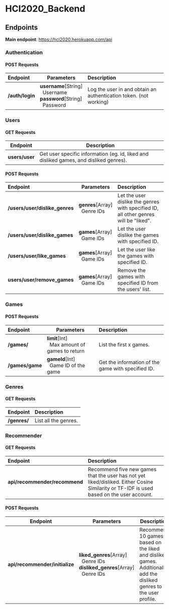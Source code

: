 # HCI2020_Backend

## Endpoints

**Main endpoint**: https://hci2020.herokuapp.com/api

### Authentication

#### POST Requests

| Endpoint        | Parameters                                                                                      | Description                                                       |
| :-------------- | ----------------------------------------------------------------------------------------------- | :---------------------------------------------------------------- |
| **/auth/login** | **username**[String]<br/>&nbsp;&nbsp;Username<br/>**password**[String]<br/>&nbsp;&nbsp;Password | Log the user in and obtain an authentication token. (not working) |

### Users

#### GET Requests

| Endpoint       | Description                                                                            |
| -------------- | -------------------------------------------------------------------------------------- |
| **users/user** | Get user specific information (eg. id, liked and disliked games, and disliked genres). |

#### POST Requests

| Endpoint                       | Parameters                                  | Description                                                                          |
| :----------------------------- | ------------------------------------------- | :----------------------------------------------------------------------------------- |
| **/users/user/dislike_genres** | **genres**[Array]<br/>&nbsp;&nbsp;Genre IDs | Let the user dislike the genres with specified ID, all other genres will be "liked". |
| **/users/user/dislike_games**  | **games**[Array]<br/>&nbsp;&nbsp;Game IDs   | Let the user dislike the games with specified ID.                                    |
| **/users/user/like_games**     | **games**[Array]<br/>&nbsp;&nbsp;Game IDs   | Let the user like the games with specified ID.                                       |
| **users/user/remove_games**    | **games**[Array]<br/>&nbsp;&nbsp;Game IDs   | Remove the games with specified ID from the users' list.                             |

### Games

#### POST Requests

| Endpoint        | Parameters                                                   | Description                                        |
| :-------------- | ------------------------------------------------------------ | :------------------------------------------------- |
| **/games/**     | **limit**[Int]<br/>&nbsp;&nbsp;Max amount of games to return | List the first x games.                            |
| **/games/game** | **gameId**[Int]<br/>&nbsp;&nbsp;Game ID of the game          | Get the information of the game with specified ID. |

### Genres

#### GET Requests

| Endpoint     | Description          |
| :----------- | :------------------- |
| **/genres/** | List all the genres. |

### Recommender

#### GET Requests

| Endpoint                      | Description                                                                                                                              |
| :---------------------------- | :--------------------------------------------------------------------------------------------------------------------------------------- |
| **api/recommender/recommend** | Recommend five new games that the user has not yet liked/disliked. Either Cosine Similarity or TF-IDF is used based on the user account. |

#### POST Requests

| Endpoint                       | Parameters                                                                                                 | Description                                                                                                          |
| ------------------------------ | ---------------------------------------------------------------------------------------------------------- | -------------------------------------------------------------------------------------------------------------------- |
| **api/recommender/initialize** | **liked_genres**[Array]<br/>&nbsp;&nbsp;Genre IDs<br/>**disliked_genres**[Array]<br/>&nbsp;&nbsp;Genre IDs | Recommend 10 games based on the liked and disliked games. Additionally, add the disliked genres to the user profile. |
